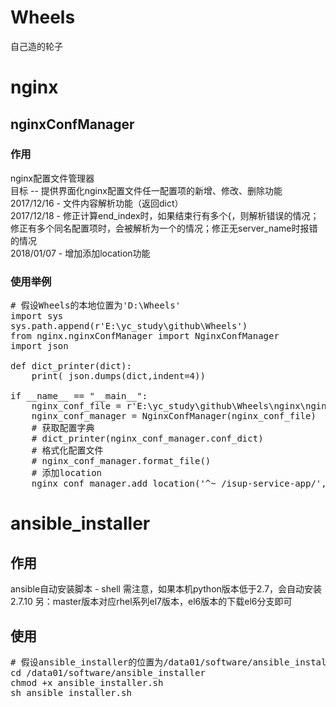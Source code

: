 # Wheels
自己造的轮子
# nginx
## nginxConfManager
### 作用
nginx配置文件管理器<br>
目标 -- 提供界面化nginx配置文件任一配置项的新增、修改、删除功能<br>
2017/12/16 - 文件内容解析功能（返回dict）<br>
2017/12/18 - 修正计算end_index时，如果结束行有多个{，则解析错误的情况；修正有多个同名配置项时，会被解析为一个的情况；修正无server_name时报错的情况<br>
2018/01/07 - 增加添加location功能<br>
### 使用举例
<pre>
# 假设Wheels的本地位置为'D:\Wheels'
import sys
sys.path.append(r'E:\yc_study\github\Wheels')
from nginx.nginxConfManager import NginxConfManager
import json

def dict_printer(dict):
	print( json.dumps(dict,indent=4))

if __name__ == "__main__":
	nginx_conf_file = r'E:\yc_study\github\Wheels\nginx\nginx_demo.conf'
	nginx_conf_manager = NginxConfManager(nginx_conf_file)
	# 获取配置字典
	# dict_printer(nginx_conf_manager.conf_dict)
	# 格式化配置文件
	# nginx_conf_manager.format_file()
	# 添加location
	nginx_conf_manager.add_location('^~ /isup-service-app/',server_listen=80, proxy_pass="http://127.0.0.1:88/isup-service-app/")
</pre>
# ansible_installer
## 作用
ansible自动安装脚本 - shell
需注意，如果本机python版本低于2.7，会自动安装2.7.10
另：master版本对应rhel系列el7版本，el6版本的下载el6分支即可
## 使用
<pre>
# 假设ansible_installer的位置为/data01/software/ansible_installer
cd /data01/software/ansible_installer
chmod +x ansible_installer.sh
sh ansible_installer.sh
</pre>